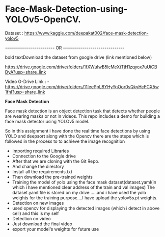 # Face-Mask-Detection-using-YOLOv5-OpenCV.

Dataset : https://www.kaggle.com/deepakat002/face-mask-detection-yolov5

------------------------- OR -------------------------------

bold textDownload the dataset from google drive (link mentioned below)

https://drive.google.com/drive/folders/1fXWuIwB5lcMcXtTjH1zqyox7uUiCBDyA?usp=share_link

Video G-Drive Link : -
https://drive.google.com/drive/folders/11IeePpL8YHyYqOor0sQkyHcFCX5w1fnI?usp=share_link

**Face Mask Detection**

Face mask detection is an object detection task that detects whether people are wearing masks or not in videos. This repo includes a demo for building a face mask detector using YOLOv5 model.

So in this assignment i have done the real time face detections by using YOLO and deepsort
along with the Opencv there are the steps which is followed in the process to to achieve the
image recognition
- Importing required Libraries
- Connection to the Google drive
- After that we are cloning with the Git Repo.
- And change the directory
- Install all the requirements.txt
- Then download the pre-trained weights
- Training the model of yolo using the face mask
dataset(dataset.yaml(in which i have mentioned clear address
of the train and val images) The dataset.yaml file is stored
on my drive .....and i have used the yolo weights for the training purpose....I have upload the yolov5s.pt weights.
- Detection on new images
- used opencv for displaying the detected images (which i detect in
above cell) and this is my self
- Detection on video
- Just download the final video
- export your model's weights for future use
